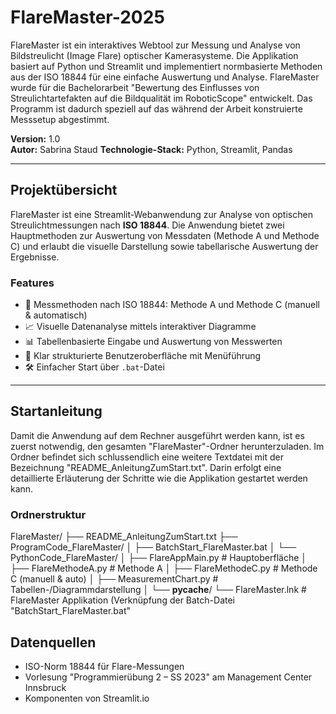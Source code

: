 # FlareMaster-2025
FlareMaster ist ein interaktives Webtool zur Messung und Analyse von Bildstreulicht (Image Flare) optischer Kamerasysteme. 
Die Applikation basiert auf Python und Streamlit und implementiert normbasierte Methoden aus der ISO 18844 für eine einfache Auswertung und Analyse.
FlareMaster wurde für die Bachelorarbeit "Bewertung des Einflusses von Streulichtartefakten auf die Bildqualität im RoboticScope" entwickelt. 
Das Programm ist dadurch speziell auf das während der Arbeit konstruierte Messsetup abgestimmt.

**Version:** 1.0  
**Autor:** Sabrina Staud 
**Technologie-Stack:** Python, Streamlit, Pandas

---

## Projektübersicht

FlareMaster ist eine Streamlit-Webanwendung zur Analyse von optischen Streulichtmessungen nach **ISO 18844**. Die Anwendung bietet zwei Hauptmethoden zur Auswertung von Messdaten (Methode A und Methode C) und erlaubt die visuelle Darstellung sowie tabellarische Auswertung der Ergebnisse.

### Features

- 🔬 Messmethoden nach ISO 18844: Methode A und Methode C (manuell & automatisch)
- 📈 Visuelle Datenanalyse mittels interaktiver Diagramme
- 📊 Tabellenbasierte Eingabe und Auswertung von Messwerten
- 🧭 Klar strukturierte Benutzeroberfläche mit Menüführung
- 🛠 Einfacher Start über `.bat`-Datei

---

## Startanleitung
Damit die Anwendung auf dem Rechner ausgeführt werden kann, ist es zuerst notwendig, den gesamten "FlareMaster"-Ordner herunterzuladen. Im Ordner befindet sich schlussendlich eine weitere Textdatei mit der Bezeichnung "README_AnleitungZumStart.txt". Darin erfolgt eine detaillierte Erläuterung der Schritte wie die Applikation gestartet werden kann.

### Ordnerstruktur
FlareMaster/
├── README_AnleitungZumStart.txt
├── ProgramCode_FlareMaster/
│   ├── BatchStart_FlareMaster.bat
│   └── PythonCode_FlareMaster/
│       ├── FlareAppMain.py         # Hauptoberfläche
│       ├── FlareMethodeA.py        # Methode A
│       ├── FlareMethodeC.py        # Methode C (manuell & auto)
│       ├── MeasurementChart.py     # Tabellen-/Diagrammdarstellung
│       └── __pycache__/
└── FlareMaster.lnk                 # FlareMaster Applikation (Verknüpfung der Batch-Datei "BatchStart_FlareMaster.bat"

## Datenquellen
- ISO-Norm 18844 für Flare-Messungen
- Vorlesung "Programmierübung 2 – SS 2023" am Management Center Innsbruck 
- Komponenten von Streamlit.io

